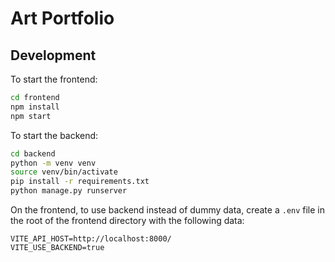 # Art Portfolio

## Development

To start the frontend:

```bash
cd frontend
npm install
npm start
```

To start the backend:

```bash
cd backend
python -m venv venv
source venv/bin/activate
pip install -r requirements.txt
python manage.py runserver
```

On the frontend, to use backend instead of dummy data, create a `.env` file in the root of the frontend directory with the following data:

```
VITE_API_HOST=http://localhost:8000/
VITE_USE_BACKEND=true
```
